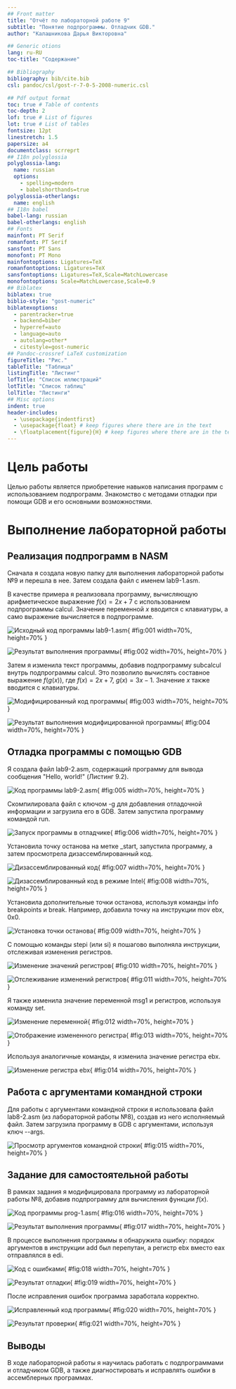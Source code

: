 ```yaml
---
## Front matter
title: "Отчёт по лабораторной работе 9"
subtitle: "Понятие подпрограммы. Отладчик GDB."
author: "Калашникова Дарья Викторовна"

## Generic otions
lang: ru-RU
toc-title: "Содержание"

## Bibliography
bibliography: bib/cite.bib
csl: pandoc/csl/gost-r-7-0-5-2008-numeric.csl

## Pdf output format
toc: true # Table of contents
toc-depth: 2
lof: true # List of figures
lot: true # List of tables
fontsize: 12pt
linestretch: 1.5
papersize: a4
documentclass: scrreprt
## I18n polyglossia
polyglossia-lang:
  name: russian
  options:
	- spelling=modern
	- babelshorthands=true
polyglossia-otherlangs:
  name: english
## I18n babel
babel-lang: russian
babel-otherlangs: english
## Fonts
mainfont: PT Serif
romanfont: PT Serif
sansfont: PT Sans
monofont: PT Mono
mainfontoptions: Ligatures=TeX
romanfontoptions: Ligatures=TeX
sansfontoptions: Ligatures=TeX,Scale=MatchLowercase
monofontoptions: Scale=MatchLowercase,Scale=0.9
## Biblatex
biblatex: true
biblio-style: "gost-numeric"
biblatexoptions:
  - parentracker=true
  - backend=biber
  - hyperref=auto
  - language=auto
  - autolang=other*
  - citestyle=gost-numeric
## Pandoc-crossref LaTeX customization
figureTitle: "Рис."
tableTitle: "Таблица"
listingTitle: "Листинг"
lofTitle: "Список иллюстраций"
lotTitle: "Список таблиц"
lolTitle: "Листинги"
## Misc options
indent: true
header-includes:
  - \usepackage{indentfirst}
  - \usepackage{float} # keep figures where there are in the text
  - \floatplacement{figure}{H} # keep figures where there are in the text
---
```


# Цель работы

Целью работы является приобретение навыков написания программ с использованием подпрограмм.
Знакомство с методами отладки при помощи GDB и его основными возможностями.

# Выполнение лабораторной работы

## Реализация подпрограмм в NASM

Сначала я создала новую папку для выполнения лабораторной работы №9 и перешла в нее. Затем создала файл с именем lab9-1.asm.

В качестве примера я реализовала программу, вычисляющую арифметическое выражение $f(x) = 2x + 7$ с использованием подпрограммы calcul. Значение переменной $x$ вводится с клавиатуры, а само выражение вычисляется в подпрограмме. 

![Исходный код программы lab9-1.asm](image/01.png){ #fig:001 width=70%, height=70% }

![Результат выполнения программы](image/02.png){ #fig:002 width=70%, height=70% }

Затем я изменила текст программы, добавив подпрограмму subcalcul внутрь подпрограммы calcul. Это позволило вычислять составное выражение $f(g(x))$, где $f(x) = 2x + 7$, $g(x) = 3x - 1$. Значение $x$ также вводится с клавиатуры.

![Модифицированный код программы](image/03.png){ #fig:003 width=70%, height=70% }

![Результат выполнения модифицированной программы](image/04.png){ #fig:004 width=70%, height=70% }

## Отладка программы с помощью GDB

Я создала файл lab9-2.asm, содержащий программу для вывода сообщения "Hello, world!" (Листинг 9.2).

![Код программы lab9-2.asm](image/05.png){ #fig:005 width=70%, height=70% }

Скомпилировала файл с ключом -g для добавления отладочной информации и загрузила его в GDB. Затем запустила программу командой run.

![Запуск программы в отладчике](image/06.png){ #fig:006 width=70%, height=70% }

Установила точку останова на метке _start, запустила программу, а затем просмотрела дизассемблированный код.

![Дизассемблированный код](image/07.png){ #fig:007 width=70%, height=70% }

![Дизассемблированный код в режиме Intel](image/08.png){ #fig:008 width=70%, height=70% }

Установила дополнительные точки останова, используя команды info breakpoints и break. Например, добавила точку на инструкции mov ebx, 0x0.

![Установка точки останова](image/09.png){ #fig:009 width=70%, height=70% }

С помощью команды stepi (или si) я пошагово выполняла инструкции, отслеживая изменения регистров.

![Изменение значений регистров](image/10.png){ #fig:010 width=70%, height=70% }

![Отслеживание изменений регистров](image/11.png){ #fig:011 width=70%, height=70% }

Я также изменила значение переменной msg1 и регистров, используя команду set.

![Изменение переменной](image/12.png){ #fig:012 width=70%, height=70% }

![Отображение измененного регистра](image/13.png){ #fig:013 width=70%, height=70% }

Используя аналогичные команды, я изменила значение регистра ebx.

![Изменение регистра ebx](image/14.png){ #fig:014 width=70%, height=70% }

## Работа с аргументами командной строки

Для работы с аргументами командной строки я использовала файл lab8-2.asm (из лабораторной работы №8), создав из него исполняемый файл. Затем загрузила программу в GDB с аргументами, используя ключ --args.

![Просмотр аргументов командной строки](image/15.png){ #fig:015 width=70%, height=70% }

## Задание для самостоятельной работы

В рамках задания я модифицировала программу из лабораторной работы №8, добавив подпрограмму для вычисления функции $f(x)$.

![Код программы prog-1.asm](image/16.png){ #fig:016 width=70%, height=70% }

![Результат выполнения программы](image/17.png){ #fig:017 width=70%, height=70% }

В процессе выполнения программы я обнаружила ошибку: порядок аргументов в инструкции add был перепутан, а регистр ebx вместо eax отправлялся в edi. 

![Код с ошибками](image/18.png){ #fig:018 width=70%, height=70% }

![Результат отладки](image/19.png){ #fig:019 width=70%, height=70% }

После исправления ошибок программа заработала корректно.

![Исправленный код программы](image/20.png){ #fig:020 width=70%, height=70% }

![Результат проверки](image/21.png){ #fig:021 width=70%, height=70% }

## Выводы

В ходе лабораторной работы я научилась работать с подпрограммами и отладчиком GDB, а также диагностировать и исправлять ошибки в ассемблерных программах.
